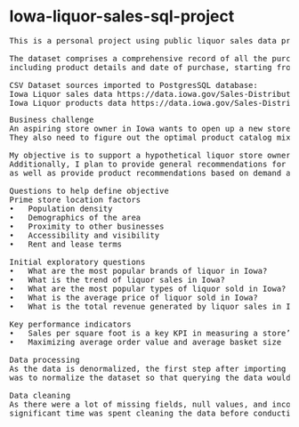# Iowa-liquor-sales-sql-project
<pre>
This is a personal project using public liquor sales data provided by the Iowa Alcoholic Beverages Division.

The dataset comprises a comprehensive record of all the purchase transactions made by Iowa Class "E" liquor licensees for spirits,
including product details and date of purchase, starting from January 1, 2012, up to the present time.

CSV Dataset sources imported to PostgresSQL database: 
Iowa Liquor sales data https://data.iowa.gov/Sales-Distribution/Iowa-Liquor-Sales/m3tr-qhgy
Iowa Liquor products data https://data.iowa.gov/Sales-Distribution/Iowa-Liquor-Products/gckp-fe7r </pre>

<pre>
Business challenge
An aspiring store owner in Iowa wants to open up a new store at a prime location that would enable them to maximize sales and profits. 
They also need to figure out the optimal product catalog mix to minimize overstocking and maximize sales per square foot. 

My objective is to support a hypothetical liquor store owner based in Iowa in their endeavor to expand to new locations across the state. 
Additionally, I plan to provide general recommendations for suitable locations to the business owner 
as well as provide product recommendations based on demand an sales trends

Questions to help define objective 
Prime store location factors
•	Population density
•	Demographics of the area
•	Proximity to other businesses
•	Accessibility and visibility
•	Rent and lease terms

Initial exploratory questions
•	What are the most popular brands of liquor in Iowa?
•	What is the trend of liquor sales in Iowa?
•	What are the most popular types of liquor sold in Iowa?
•	What is the average price of liquor sold in Iowa?
•	What is the total revenue generated by liquor sales in Iowa?

Key performance indicators
•	Sales per square foot is a key KPI in measuring a store’s efficiency in driving sales in the space allotted to them
•	Maximizing average order value and average basket size 

Data processing
As the data is denormalized, the first step after importing the dataset to a local PostgresSQL database
was to normalize the dataset so that querying the data would be more streamlined and improve querying speed.

Data cleaning
As there were a lot of missing fields, null values, and inconsistency across table relationships, 
significant time was spent cleaning the data before conducting any data analysis. 

</pre>

